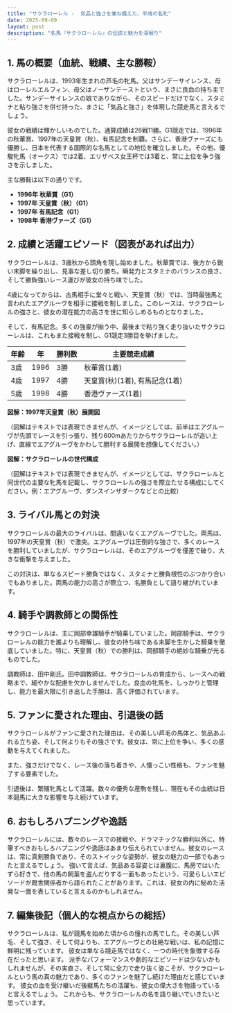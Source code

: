 ```yaml
---
title: "サクラローレル -  気品と強さを兼ね備えた、平成の名牝"
date: 2025-09-09
layout: post
description: "名馬『サクラローレル』の伝説と魅力を深堀り"
---
```


## 1. 馬の概要（血統、戦績、主な勝鞍）

サクラローレルは、1993年生まれの芦毛の牝馬。父はサンデーサイレンス、母はローレルエルフィン、母父はノーザンテーストという、まさに良血の持ち主でした。サンデーサイレンスの娘でありながら、そのスピードだけでなく、スタミナと粘り強さを併せ持った、まさに「気品と強さ」を体現した競走馬と言えるでしょう。

彼女の戦績は輝かしいものでした。通算成績は26戦11勝。G1競走では、1996年の秋華賞、1997年の天皇賞（秋）、有馬記念を制覇。さらに、香港ヴァーズにも優勝し、日本を代表する国際的な名馬としての地位を確立しました。その他、優駿牝馬（オークス）では2着、エリザベス女王杯では3着と、常に上位を争う強さを示しました。

主な勝鞍は以下の通りです。

* **1996年 秋華賞（G1）**
* **1997年 天皇賞（秋）（G1）**
* **1997年 有馬記念（G1）**
* **1998年 香港ヴァーズ（G1）**


## 2. 成績と活躍エピソード（図表があれば出力）

サクラローレルは、3歳秋から頭角を現し始めました。秋華賞では、後方から鋭い末脚を繰り出し、見事な差し切り勝ち。瞬発力とスタミナのバランスの良さ、そして勝負強いレース運びが彼女の持ち味でした。

4歳になってからは、古馬相手に堂々と戦い、天皇賞（秋）では、当時最強馬と言われたエアグルーヴを相手に接戦を制しました。このレースは、サクラローレルの強さと、彼女の潜在能力の高さを世に知らしめるものとなりました。

そして、有馬記念。多くの強豪が揃う中、最後まで粘り強く走り抜いたサクラローレルは、これもまた接戦を制し、G1競走3勝目を挙げました。

| 年齢 | 年 | 勝利数 | 主要競走成績 |
|---|---|---|---|
| 3歳 | 1996 | 3勝 | 秋華賞(1着) |
| 4歳 | 1997 | 4勝 | 天皇賞(秋)(1着), 有馬記念(1着) |
| 5歳 | 1998 | 4勝 | 香港ヴァーズ(1着) |


**図解：1997年天皇賞（秋）展開図**

（図解はテキストでは表現できませんが、イメージとしては、前半はエアグルーヴが先頭でレースを引っ張り、残り600mあたりからサクラローレルが追い上げ、直線でエアグルーヴをかわして勝利する展開を想像してください。）


**図解：サクラローレルの世代構成**

（図解はテキストでは表現できませんが、イメージとしては、サクラローレルと同世代の主要な牝馬を記載し、サクラローレルの強さを際立たせる構成にしてください。例：エアグルーヴ、ダンスインザダークなどとの比較）


## 3. ライバル馬との対決

サクラローレルの最大のライバルは、間違いなくエアグルーヴでした。両馬は、1997年の天皇賞（秋）で激突。エアグルーヴは圧倒的な強さで、多くのレースを勝利していましたが、サクラローレルは、そのエアグルーヴを僅差で破り、大きな衝撃を与えました。

この対決は、単なるスピード勝負ではなく、スタミナと勝負根性のぶつかり合いでもありました。両馬の能力の高さが際立つ、名勝負として語り継がれています。


## 4. 騎手や調教師との関係性

サクラローレルは、主に岡部幸雄騎手が騎乗していました。岡部騎手は、サクラローレルの能力を誰よりも理解し、彼女の持ち味である末脚を生かした騎乗を徹底していました。特に、天皇賞（秋）での勝利は、岡部騎手の絶妙な騎乗が光るものでした。

調教師は、田中剛氏。田中調教師は、サクラローレルの育成から、レースへの戦略まで、細やかな配慮を欠かしませんでした。良血の牝馬を、しっかりと管理し、能力を最大限に引き出した手腕は、高く評価されています。


## 5. ファンに愛された理由、引退後の話

サクラローレルがファンに愛された理由は、その美しい芦毛の馬体と、気品あふれる立ち姿、そして何よりもその強さです。彼女は、常に上位を争い、多くの感動を与えてくれました。

また、強さだけでなく、レース後の落ち着きや、人懐っこい性格も、ファンを魅了する要素でした。

引退後は、繁殖牝馬として活躍。数々の優秀な産駒を残し、現在もその血統は日本競馬に大きな影響を与え続けています。


## 6. おもしろハプニングや逸話

サクラローレルには、数々のレースでの接戦や、ドラマチックな勝利以外に、特筆すべきおもしろハプニングや逸話はあまり伝えられていません。彼女のレースは、常に真剣勝負であり、そのストイックな姿勢が、彼女の魅力の一部でもあったと言えるでしょう。  強いて言えば、気品ある容姿とは裏腹に、馬房ではいたずら好きで、他の馬の飼葉を盗んだりする一面もあったという、可愛らしいエピソードが厩舎関係者から語られたことがあります。これは、彼女の内に秘めた活発な一面を表していると言えるのかもしれません。


## 7. 編集後記（個人的な視点からの総括）

サクラローレルは、私が競馬を始めた頃からの憧れの馬でした。その美しい芦毛、そして強さ、そして何よりも、エアグルーヴとの壮絶な戦いは、私の記憶に鮮明に残っています。  彼女は単なる競走馬ではなく、一つの時代を象徴する存在だったと思います。  派手なパフォーマンスや劇的なエピソードは少ないかもしれませんが、その実直さ、そして常に全力で走り抜く姿こそが、サクラローレルという馬の真の魅力であり、多くのファンを魅了し続けた理由だと感じています。  彼女の血を受け継いだ後継馬たちの活躍も、彼女の偉大さを物語っていると言えるでしょう。  これからも、サクラローレルの名を語り継いでいきたいと思っています。
